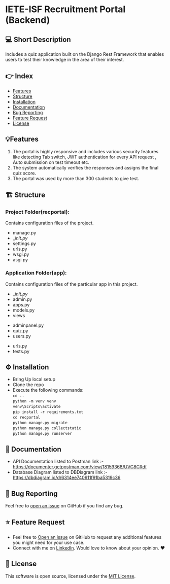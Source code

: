 # IETE-ISF Recruitment Portal (Backend)

## 💻 Short Description

Includes a quiz application built on the Django Rest Framework that enables users to test their knowledge in the area of their interest. 

## 👉 Index

- [Features](#features)
- [Structure](#structure)
- [Installation](#installation)
- [Documentation](#documentation)
- [Bug Reporting](#bug)
- [Feature Request](#feature-request)
- [License](#license)

<a id="features"></a>

## 💡Features
1) The portal is highly responsive and includes various security features like detecting Tab switch, JWT authentication for every API request , Auto submission on    test timeout etc.
2) The system automatically verifies the responses and assigns the final quiz score.
3) The portal was used by more than 300 students to give test.
 
 <a id="structure"></a>
 
 ## 🏗️ Structure
 
 ### Project Folder(recportal): 
 
 Contains configuration files of the project.
 
* manage.py
*  __init.py_
*  settings.py
*  urls.py
*  wsgi.py
*  asgi.py

### Application Folder(app): 
 
 Contains configuration files of the particular app in this project.
 
*  __init.py_
*  admin.py
*  apps.py
*  models.py
*  views
 - adminpanel.py
 - quiz.py
 - users.py
*  urls.py
*  tests.py

<a id="installation"></a>

## ⚙️ Installation

- Bring Up local setup
- Clone the repo
- Execute the following commands:  
    `cd ..`  
    `python -m venv venv`  
    `venv\Scripts\activate`    
    `pip install -r requirements.txt`  
    `cd recportal`   
    `python manage.py migrate`   
    `python manage.py collectstatic`  
    `python manage.py runserver`  

<a id="documentation"></a>

## 📄 Documentation
- API Documentation listed to Postman link :- https://documenter.getpostman.com/view/18159368/UVC8CRdf
- Database Diagram listed to DBDiagram link :- https://dbdiagram.io/d/6314ee740911f91ba5319c36

<a id="bug"></a>

## 🐛 Bug Reporting

Feel free to [open an issue](https://github.com/karthiksbh/RecPortal/issues) on GitHub if you find any bug.

<a id="feature-request"></a>

## ⭐ Feature Request

- Feel free to [Open an issue](https://github.com/karthiksbh/RecPortal/issues) on GitHub to request any additional features you might need for your use case.
- Connect with me on [LinkedIn](https://www.linkedin.com/in/karthik-srinivas-bhallamudi-b5b535203/). Would love to know about your opinion. ❤️

<a id="license"></a>

## 📜 License

This software is open source, licensed under the [MIT License](https://github.com/karthiksbh/RecPortal/LICENSE).


